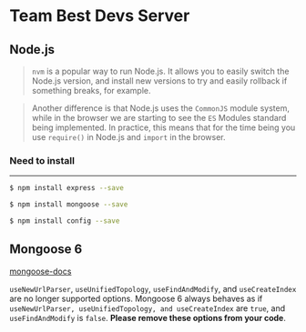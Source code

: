# Team Best Devs Server

## Node.js

> `nvm` is a popular way to run Node.js. It allows you to easily switch the Node.js version, and install new versions to try and easily rollback if something breaks, for example.

> Another difference is that Node.js uses the `CommonJS` module system, while in the browser we are starting to see the `ES` Modules standard being implemented.
> In practice, this means that for the time being you use `require()` in Node.js and `import` in the browser.

### Need to install
-------------------
```bash
$ npm install express --save
```

```bash
$ npm install mongoose --save
```

```bash
$ npm install config --save 
```

## Mongoose 6
[mongoose-docs](https://mongoosejs.com/docs)

`useNewUrlParser`, `useUnifiedTopology`, `useFindAndModify`, and `useCreateIndex` are no longer supported options. Mongoose 6 always behaves as if `useNewUrlParser, useUnifiedTopology, and useCreateIndex` are `true`, and `useFindAndModify` is `false`. **Please remove these options from your code**.